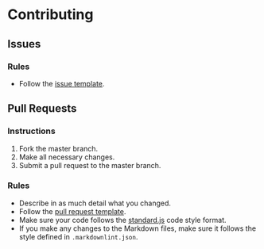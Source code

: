 # Contributing

## Issues

### Rules

- Follow the [issue template](http://github.com/ThatGuyChrisZ/Sp-RPG/blob/master/.github/ISSUE_TEMPLATE.md).

## Pull Requests

### Instructions

1. Fork the master branch.
2. Make all necessary changes.
3. Submit a pull request to the master branch.

### Rules

- Describe in as much detail what you changed.
- Follow the [pull request template](http://github.com/ThatGuyChrisZ/Sp-RPG/blob/master/.github/PULL_REQUEST_TEMPLATE.md).
- Make sure your code follows the [standard.js](http://standardjs.com) code style format.
- If you make any changes to the Markdown files, make sure it follows the style defined in `.markdownlint.json`.
